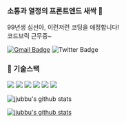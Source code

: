 ### 소통과 열정의 프론트엔드 새싹 🌱

99년생 심선아, 이런저런 코딩을 애정합니다!<br/>
코드브릭 근무중~ <br/>

[![Gmail Badge](https://img.shields.io/badge/hogugugut4102.off@gmail.com-d14836?style=flat-square&logo=Gmail&logoColor=white&link=mailto:hogugugut4102.off@gmail.com)](mailto:hogugugut4102.off@gmail.com)
![Twitter Badge](https://img.shields.io/twitter/url?style=social&url=https%3A%2F%2Ftwitter.com%2Fjjyabbu4244)


###  🔌 기술스택
<img src="https://img.shields.io/badge/html-E34F26?style=for-the-badge&logo=html5&logoColor=white"> <img src="https://img.shields.io/badge/css-1572B6?style=for-the-badge&logo=css3&logoColor=white">
<img src="https://img.shields.io/badge/javascript-F7DF1E?style=for-the-badge&logo=javascript&logoColor=black">
<img src="https://img.shields.io/badge/jquery-0769AD?style=for-the-badge&logo=jquery&logoColor=white">
<img src="https://img.shields.io/badge/react-61DAFB?style=for-the-badge&logo=react&logoColor=black">
<img src="https://img.shields.io/badge/vue3-4FC08D?style=for-the-badge&logo=vue.js&logoColor=black">


![jjubbu's github stats](https://github-readme-stats.vercel.app/api?username=jjubbu&theme=swift&show_icons=true)

[![jjubbu's github stats](https://github-readme-stats.vercel.app/api/top-langs/?username=jjubbu&show_icons=true&hide_border=true&theme=swift&layout=compact)](https://github.com/jjubbu)

